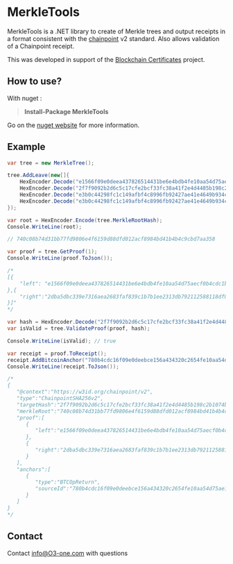 
# MerkleTools

MerkleTools is a .NET library to create of Merkle trees and output receipts in a format consistent with the [chainpoint](https://github.com/chainpoint) v2 standard. Also allows validation of a Chainpoint receipt.

This was developed in support of the [Blockchain Certificates](http://certificates.media.mit.edu/) project.


## How to use?
With nuget :
> **Install-Package MerkleTools** 

Go on the [nuget website](https://www.nuget.org/packages/MerkleTools/) for more information.

## Example

```c#
var tree = new MerkleTree();

tree.AddLeave(new[]{
	HexEncoder.Decode("e1566f09e0deea437826514431be6e4bdb4fe10aa54d75aecf0b4cdc1bc4320c"),
	HexEncoder.Decode("2f7f9092b2d6c5c17cfe2bcf33fc38a41f2e4d4485b198c2b1074bba067e7168"),
	HexEncoder.Decode("e3b0c44298fc1c149afbf4c8996fb92427ae41e4649b934ca495991b7852b855"),
	HexEncoder.Decode("e3b0c44298fc1c149afbf4c8996fb92427ae41e4649b934ca495991b7852b855")
});

var root = HexEncoder.Encode(tree.MerkleRootHash);
Console.WriteLine(root);

// 740c08b74d31bb77fd9806e4f6159d88dfd012acf8984bd41b4b4c9cbd7aa358

var proof = tree.GetProof(1);
Console.WriteLine(proof.ToJson());

/*
[{ 
	"left": "e1566f09e0deea437826514431be6e4bdb4fe10aa54d75aecf0b4cdc1bc4320c"
},{ 
	"right":"2dba5dbc339e7316aea2683faf839c1b7b1ee2313db792112588118df066aa35"
}]"
*/

var hash = HexEncoder.Decode("2f7f9092b2d6c5c17cfe2bcf33fc38a41f2e4d4485b198c2b1074bba067e7168");
var isValid = tree.ValidateProof(proof, hash);

Console.WriteLine(isValid); // true

var receipt = proof.ToReceipt();
receipt.AddBitcoinAnchor("780b4cdc16f09e0deebce156a434320c2654fe10aa54d75ae14431be6e4bdbcf");
Console.WriteLine(receipt.ToJson());

/*
{
   "@context":"https://w3id.org/chainpoint/v2",
   "type":"ChainpointSHA256v2",
   "targetHash":"2f7f9092b2d6c5c17cfe2bcf33fc38a41f2e4d4485b198c2b1074bba067e7168",
   "merkleRoot":"740c08b74d31bb77fd9806e4f6159d88dfd012acf8984bd41b4b4c9cbd7aa358",
   "proof":[
	  {
		 "left":"e1566f09e0deea437826514431be6e4bdb4fe10aa54d75aecf0b4cdc1bc4320c"
	  },
	  {
		 "right":"2dba5dbc339e7316aea2683faf839c1b7b1ee2313db792112588118df066aa35"
	  }
   ],
   "anchors":[
	  {
		 "type":"BTCOpReturn",
		 "sourceId":"780b4cdc16f09e0deebce156a434320c2654fe10aa54d75ae14431be6e4bdbcf"
	  }
   ]
}
*/
```

## Contact

Contact [info@O3-one.com](mailto:info@O3-one.com) with questions